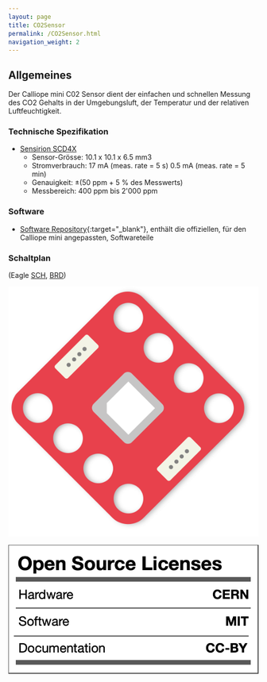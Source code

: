 ```yaml
---
layout: page
title: CO2Sensor
permalink: /CO2Sensor.html
navigation_weight: 2
---
```


## Allgemeines

Der Calliope mini C02 Sensor dient der einfachen und schnellen Messung des CO2 Gehalts in der Umgebungsluft, der Temperatur und der relativen Luftfeuchtigkeit. 

### Technische Spezifikation  
  
* [Sensirion SCD4X](https://www.sensirion.com/de/umweltsensoren/kohlendioxidsensor/kohlendioxidsensor-scd4x/) 
    + Sensor-Grösse: 10.1 x 10.1 x 6.5 mm3
    + Stromverbrauch:
      17 mA (meas. rate = 5 s)
      0.5 mA (meas. rate = 5 min)
    + Genauigkeit:
      ±(50 ppm + 5 % des Messwerts)
    + Messbereich:
      400 ppm bis 2'000 ppm

### Software

- [Software Repository](https://github.com/calliope-edu/CO2-Sensor-SCD40){:target="_blank"}, enthält die offiziellen, für den Calliope mini angepassten, Softwareteile

### Schaltplan

(Eagle [SCH](assets/CO2Sensor/eagle/SCD4X-Grove.sch), [BRD](assets/CO2Sensor/eagle/SCD4X-Grove.brd))


![Calliope](assets/CO2Sensor/calliope_co2_sensor_rotation.png)

![Lizenz](assets/img/calliope_license.png)
